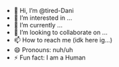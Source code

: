 - 👋 Hi, I’m @tired-Dani
- 👀 I’m interested in ...
- 🌱 I’m currently ...
- 💞️ I’m looking to collaborate on ...
- 📫 How to reach me (idk here ig...)
- 😄 Pronouns: nuh/uh
- ⚡ Fun fact: I am a Human

<!---
tired-Dani/tired-Dani is a ✨ special ✨ repository because its `README.md` (this file) appears on your GitHub profile.
You can click the Preview link to take a look at your changes.
--->
